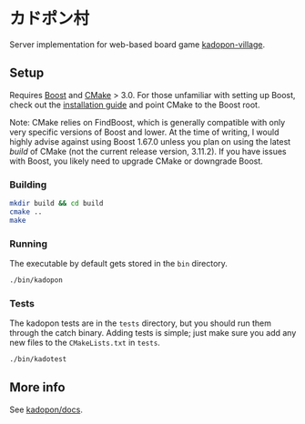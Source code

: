 カドポン村
==========

Server implementation for web-based board game [kadopon-village](https://github.com/parkt2/kadopon-village).

## Setup

Requires [Boost](https://www.boost.org/) and [CMake](https://cmake.org/) > 3.0.
For those unfamiliar with setting up Boost, check out the [installation guide](https://theboostcpplibraries.com/introduction-installation)
and point CMake to the Boost root.

Note: CMake relies on FindBoost, which is generally compatible with only very
specific versions of Boost and lower. At the time of writing, I would highly
advise against using Boost 1.67.0 unless you plan on using the latest *build* of
CMake (not the current release version, 3.11.2). If you have issues with Boost,
you likely need to upgrade CMake or downgrade Boost.

### Building

```sh
mkdir build && cd build
cmake ..
make
```

### Running

The executable by default gets stored in the `bin` directory.

```sh
./bin/kadopon
```

### Tests

The kadopon tests are in the `tests` directory, but you should run them through
the catch binary. Adding tests is simple; just make sure you add any new files
to the `CMakeLists.txt` in `tests`.

```sh
./bin/kadotest
```

## More info
See [kadopon/docs](https://github.com/parkt2/kadopon-village/wiki).
